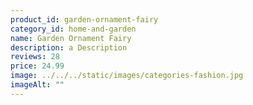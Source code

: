 ```yaml
---
product_id: garden-ornament-fairy
category_id: home-and-garden
name: Garden Ornament Fairy
description: a Description
reviews: 28
price: 24.99
image: ../../../static/images/categories-fashion.jpg
imageAlt: ""
---
```


